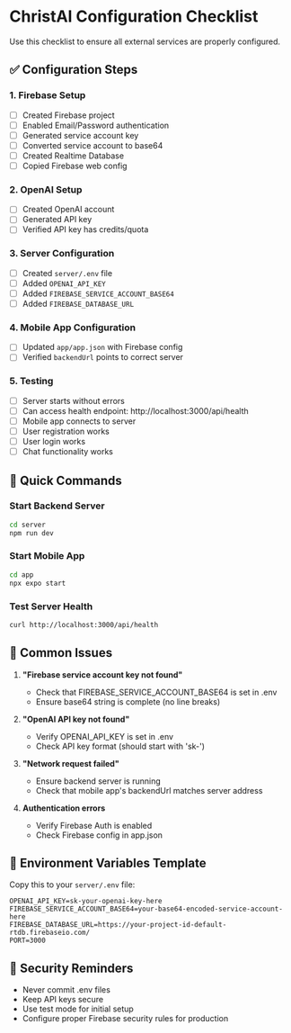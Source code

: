 # ChristAI Configuration Checklist

Use this checklist to ensure all external services are properly configured.

## ✅ Configuration Steps

### 1. Firebase Setup
- [ ] Created Firebase project
- [ ] Enabled Email/Password authentication
- [ ] Generated service account key
- [ ] Converted service account to base64
- [ ] Created Realtime Database
- [ ] Copied Firebase web config

### 2. OpenAI Setup
- [ ] Created OpenAI account
- [ ] Generated API key
- [ ] Verified API key has credits/quota

### 3. Server Configuration
- [ ] Created `server/.env` file
- [ ] Added `OPENAI_API_KEY`
- [ ] Added `FIREBASE_SERVICE_ACCOUNT_BASE64`
- [ ] Added `FIREBASE_DATABASE_URL`

### 4. Mobile App Configuration
- [ ] Updated `app/app.json` with Firebase config
- [ ] Verified `backendUrl` points to correct server

### 5. Testing
- [ ] Server starts without errors
- [ ] Can access health endpoint: http://localhost:3000/api/health
- [ ] Mobile app connects to server
- [ ] User registration works
- [ ] User login works
- [ ] Chat functionality works

## 🔧 Quick Commands

### Start Backend Server
```bash
cd server
npm run dev
```

### Start Mobile App
```bash
cd app
npx expo start
```

### Test Server Health
```bash
curl http://localhost:3000/api/health
```

## 🚨 Common Issues

1. **"Firebase service account key not found"**
   - Check that FIREBASE_SERVICE_ACCOUNT_BASE64 is set in .env
   - Ensure base64 string is complete (no line breaks)

2. **"OpenAI API key not found"**
   - Verify OPENAI_API_KEY is set in .env
   - Check API key format (should start with 'sk-')

3. **"Network request failed"**
   - Ensure backend server is running
   - Check that mobile app's backendUrl matches server address

4. **Authentication errors**
   - Verify Firebase Auth is enabled
   - Check Firebase config in app.json

## 📝 Environment Variables Template

Copy this to your `server/.env` file:

```
OPENAI_API_KEY=sk-your-openai-key-here
FIREBASE_SERVICE_ACCOUNT_BASE64=your-base64-encoded-service-account-here
FIREBASE_DATABASE_URL=https://your-project-id-default-rtdb.firebaseio.com/
PORT=3000
```

## 🔐 Security Reminders

- Never commit .env files
- Keep API keys secure
- Use test mode for initial setup
- Configure proper Firebase security rules for production